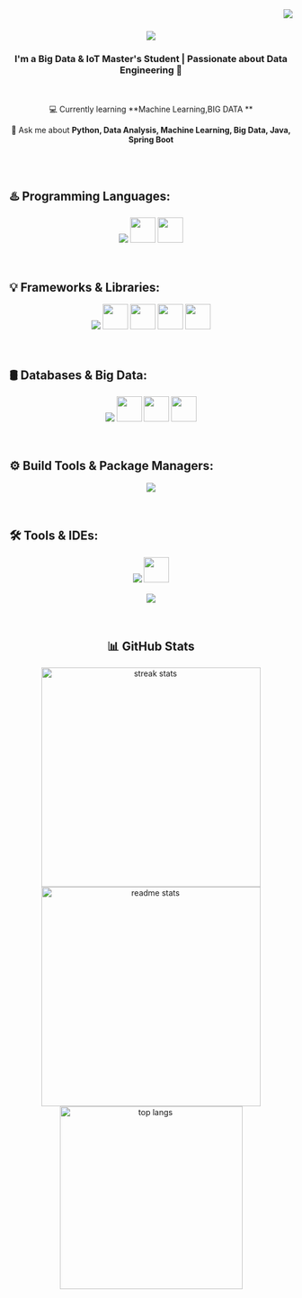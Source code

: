 <img align="right" src="https://visitor-badge.laobi.icu/badge?page_id=CHARMAQE.CHARMAQE" />
<h1 align="center">
    <img src="https://readme-typing-svg.herokuapp.com/?font=Righteous&size=35&center=true&vCenter=true&width=500&height=70&duration=4000&lines=Hi+There!+👋;+I'm+HAMZA+CHARMAQE!;" />
</h1>
<h3 align="center">I'm a Big Data & IoT Master's Student | Passionate about Data Engineering 🚀</h3>


<br>
<br>


<div align="center">
 💻  Currently learning **Machine Learning,BIG DATA **

 💬 Ask me about **Python, Data Analysis, Machine Learning, Big Data, Java, Spring Boot**
 </div>


<br>
<br>


## ♨️ Programming Languages:
<div align="center">
    <img src="https://skillicons.dev/icons?i=java,python,typescript,javascript,c,cpp,dart,php,r,html,css" />
    <img src="https://www.vectorlogo.zone/logos/scala-lang/scala-lang-icon.svg" width="45px" height="45px"/>
    <img src="https://www.vectorlogo.zone/logos/oracle/oracle-icon.svg" width="45px" height="45px"/>
</div>


<br>
<br>


## 💡 Frameworks & Libraries:
<div align="center">
    <img src="https://skillicons.dev/icons?i=spring,flask,,docker" />
    <img src="https://www.vectorlogo.zone/logos/apache_spark/apache_spark-icon.svg" width="45px" height="45px"/>
    <img src="https://www.vectorlogo.zone/logos/apache_hadoop/apache_hadoop-icon.svg" width="45px" height="45px"/>
    <img src="https://www.vectorlogo.zone/logos/tensorflow/tensorflow-icon.svg" width="45px" height="45px"/>
    <img src="https://www.vectorlogo.zone/logos/pytorch/pytorch-icon.svg" width="45px" height="45px"/>
</div>


<br>
<br>


## 🛢️ Databases & Big Data:
<div align="center">
    <img src="https://skillicons.dev/icons?i=mysql,postgres,mongodb,firebase" />
    <img src="https://www.vectorlogo.zone/logos/oracle/oracle-icon.svg" width="45px" height="45px"/>
    <img src="https://www.vectorlogo.zone/logos/apache_hadoop/apache_hadoop-icon.svg" width="45px" height="45px"/>
    <img src="https://www.vectorlogo.zone/logos/apache_spark/apache_spark-icon.svg" width="45px" height="45px"/>
</div>


<br>
<br>


## ⚙️ Build Tools & Package Managers:
<div align="center">
    <img src="https://skillicons.dev/icons?i=maven,npm,yarn" />
</div>


<br>
<br>


## 🛠️ Tools & IDEs:
<div align="center">
    <img src="https://skillicons.dev/icons?i=git,github,vscode,anaconda,eclipse,idea,postman" />
    <img src="https://www.vectorlogo.zone/logos/vercel/vercel-icon.svg" width="45px" height="45px"/>
</div>


<br>
<div align="center">
    <img src="https://user-images.githubusercontent.com/73097560/115834477-dbab4500-a447-11eb-908a-139a6edaec5c.gif" />
</div>
<br>
<br>


<h2 align="center">📊 GitHub Stats</h2>

<div align="center">
  <img width=390 src="https://github-readme-streak-stats.herokuapp.com/?user=CHARMAQE&count_private=true&theme=react&border_radius=10" alt="streak stats"/>
  <img width=390 src="https://github-readme-stats.vercel.app/api?username=CHARMAQE&count_private=true&show_icons=true&theme=react&rank_icon=github&border_radius=10" alt="readme stats" />
  <br/>
  <img width=325 align="center" src="https://github-readme-stats.vercel.app/api/top-langs/?username=CHARMAQE&hide=HTML&langs_count=8&layout=compact&theme=react&border_radius=10" alt="top langs" />
</div>
